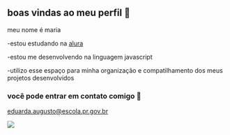 ## boas vindas ao meu perfil 💟

meu nome é maria

-estou estudando na [alura](https://www.alura.com.br)

-estou me desenvolvendo na linguagem javascript

-utilizo esse espaço para minha organização e compatilhamento dos meus projetos desenvolvidos  

### você pode entrar em contato comigo 📧

eduarda.augusto@escola.pr.gov.br

  ![](https://media1.tenor.com/m/Q1FHlkwRLlgAAAAC/kiss-emoticon.gif
)

